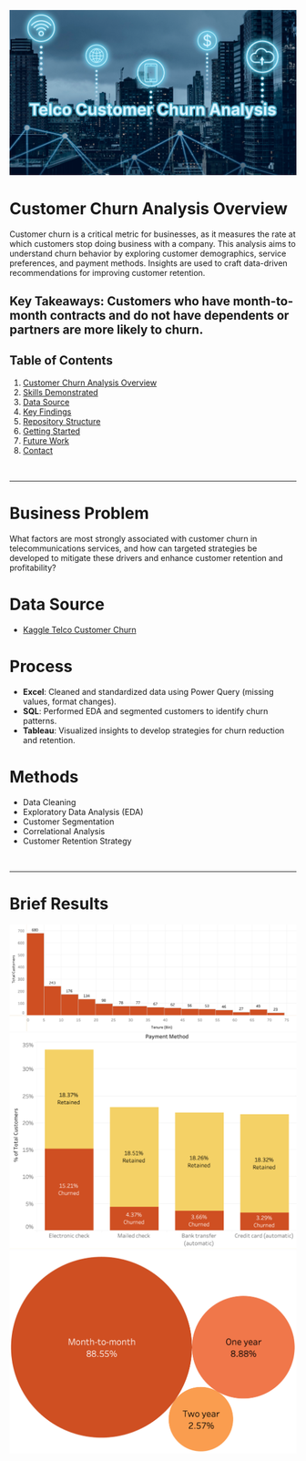 ![Banner](Images/TelcoCustomerChurnAnalysis.png)

# **Customer Churn Analysis Overview**

Customer churn is a critical metric for businesses, as it measures the rate at which customers stop doing business with a company. This analysis aims to understand churn behavior by exploring customer demographics, service preferences, and payment methods. Insights are used to craft data-driven recommendations for improving customer retention.

## Key Takeaways: Customers who have month-to-month contracts and do not have dependents or partners are more likely to churn.


## Table of Contents

1. [Customer Churn Analysis Overview](#customer-churn-analysis-overview)
2. [Skills Demonstrated](https://www.notion.so/Github-175c2e344087804eb9a7f48984a5d236?pvs=21)
3. [Data Source](https://www.notion.so/Github-175c2e344087804eb9a7f48984a5d236?pvs=21)
4. [Key Findings](https://www.notion.so/Github-175c2e344087804eb9a7f48984a5d236?pvs=21)
5. [Repository Structure](https://www.notion.so/Github-175c2e344087804eb9a7f48984a5d236?pvs=21)
6. [Getting Started](https://www.notion.so/Github-175c2e344087804eb9a7f48984a5d236?pvs=21)
7. [Future Work](https://www.notion.so/Github-175c2e344087804eb9a7f48984a5d236?pvs=21)
8. [Contact](https://www.notion.so/Github-175c2e344087804eb9a7f48984a5d236?pvs=21)

<Br>

---

# **Business Problem**
What factors are most strongly associated with customer churn in telecommunications services, and how can targeted strategies be developed to mitigate these drivers and enhance customer retention and profitability?

# **Data Source**
- [Kaggle Telco Customer Churn](https://www.kaggle.com/rikdifos/credit-card-approval-prediction](https://www.kaggle.com/datasets/blastchar/telco-customer-churn/data))

# **Process**
- **Excel**: Cleaned and standardized data using Power Query (missing values, format changes).
- **SQL**: Performed EDA and segmented customers to identify churn patterns.
- **Tableau**: Visualized insights to develop strategies for churn reduction and retention.

# **Methods**
- Data Cleaning
- Exploratory Data Analysis (EDA)
- Customer Segmentation
- Correlational Analysis
- Customer Retention Strategy

<Br>
  
---

# **Brief Results**

![ChurnDistributionbyTenure](Images/ChurnDistributionbyTenure.png)
![ChurnbyPaymentMethod](Images/ChurnbyPaymentMethod.png)
![CustomerChurnbyContract](Images/CustomerChurnbyContract.png)


